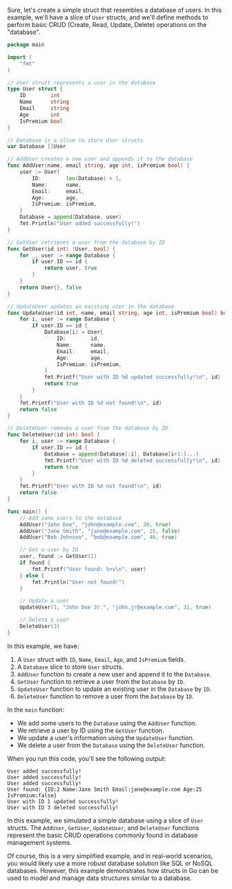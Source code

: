 Sure, let's create a simple struct that resembles a database of users. In this example, we'll have a slice of `User` structs, and we'll define methods to perform basic CRUD (Create, Read, Update, Delete) operations on the "database".

```go
package main

import (
    "fmt"
)

// User struct represents a user in the database
type User struct {
    ID        int
    Name      string
    Email     string
    Age       int
    IsPremium bool
}

// Database is a slice to store User structs
var Database []User

// AddUser creates a new user and appends it to the database
func AddUser(name, email string, age int, isPremium bool) {
    user := User{
        ID:        len(Database) + 1,
        Name:      name,
        Email:     email,
        Age:       age,
        IsPremium: isPremium,
    }
    Database = append(Database, user)
    fmt.Println("User added successfully!")
}

// GetUser retrieves a user from the database by ID
func GetUser(id int) (User, bool) {
    for _, user := range Database {
        if user.ID == id {
            return user, true
        }
    }
    return User{}, false
}

// UpdateUser updates an existing user in the database
func UpdateUser(id int, name, email string, age int, isPremium bool) bool {
    for i, user := range Database {
        if user.ID == id {
            Database[i] = User{
                ID:        id,
                Name:      name,
                Email:     email,
                Age:       age,
                IsPremium: isPremium,
            }
            fmt.Printf("User with ID %d updated successfully!\n", id)
            return true
        }
    }
    fmt.Printf("User with ID %d not found!\n", id)
    return false
}

// DeleteUser removes a user from the database by ID
func DeleteUser(id int) bool {
    for i, user := range Database {
        if user.ID == id {
            Database = append(Database[:i], Database[i+1:]...)
            fmt.Printf("User with ID %d deleted successfully!\n", id)
            return true
        }
    }
    fmt.Printf("User with ID %d not found!\n", id)
    return false
}

func main() {
    // Add some users to the database
    AddUser("John Doe", "john@example.com", 30, true)
    AddUser("Jane Smith", "jane@example.com", 25, false)
    AddUser("Bob Johnson", "bob@example.com", 40, true)

    // Get a user by ID
    user, found := GetUser(2)
    if found {
        fmt.Printf("User found: %+v\n", user)
    } else {
        fmt.Println("User not found!")
    }

    // Update a user
    UpdateUser(1, "John Doe Jr.", "john.jr@example.com", 31, true)

    // Delete a user
    DeleteUser(3)
}
```

In this example, we have:

1. A `User` struct with `ID`, `Name`, `Email`, `Age`, and `IsPremium` fields.
2. A `Database` slice to store `User` structs.
3. `AddUser` function to create a new user and append it to the `Database`.
4. `GetUser` function to retrieve a user from the `Database` by `ID`.
5. `UpdateUser` function to update an existing user in the `Database` by `ID`.
6. `DeleteUser` function to remove a user from the `Database` by `ID`.

In the `main` function:

- We add some users to the `Database` using the `AddUser` function.
- We retrieve a user by ID using the `GetUser` function.
- We update a user's information using the `UpdateUser` function.
- We delete a user from the `Database` using the `DeleteUser` function.

When you run this code, you'll see the following output:

```
User added successfully!
User added successfully!
User added successfully!
User found: {ID:2 Name:Jane Smith Email:jane@example.com Age:25 IsPremium:false}
User with ID 1 updated successfully!
User with ID 3 deleted successfully!
```

In this example, we simulated a simple database using a slice of `User` structs. The `AddUser`, `GetUser`, `UpdateUser`, and `DeleteUser` functions represent the basic CRUD operations commonly found in database management systems.

Of course, this is a very simplified example, and in real-world scenarios, you would likely use a more robust database solution like SQL or NoSQL databases. However, this example demonstrates how structs in Go can be used to model and manage data structures similar to a database.